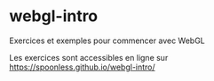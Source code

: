 # webgl-intro
Exercices et exemples pour commencer avec WebGL

Les exercices sont accessibles en ligne sur https://spoonless.github.io/webgl-intro/
